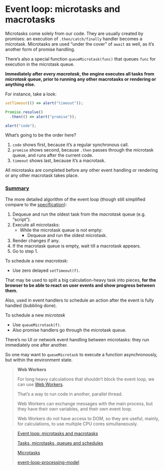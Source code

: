 # Event loop: microtasks and macrotasks

Microtasks come solely from our code. They are usually created by promises: an execution of `.then/catch/finally` handler becomes a microtask. Microtasks are used “under the cover” of `await` as well, as it’s another form of promise handling.

There’s also a special function `queueMicrotask(func)` that queues `func` for execution in the microtask queue.

**Immediately after every *macrotask*, the engine executes all tasks from *microtask* queue, prior to running any other macrotasks or rendering or anything else.**

For instance, take a look:

```javascript
setTimeout(() => alert("timeout"));

Promise.resolve()
  .then(() => alert("promise"));

alert("code");
```

What’s going to be the order here?

1. `code` shows first, because it’s a regular synchronous call.
2. `promise` shows second, because `.then` passes through the microtask queue, and runs after the current code.
3. `timeout` shows last, because it’s a macrotask.

All microtasks are completed before any other event handling or rendering or any other macrotask takes place.



### [Summary](https://javascript.info/event-loop#summary)

The more detailed algorithm of the event loop (though still simplified compare to the [specification](https://html.spec.whatwg.org/multipage/webappapis.html#event-loop-processing-model)):

1. Dequeue and run the oldest task from the *macrotask* queue (e.g. “script”).
2. Execute all microtasks:
   - While the microtask queue is not empty:
     - Dequeue and run the oldest microtask.
3. Render changes if any.
4. If the macrotask queue is empty, wait till a macrotask appears.
5. Go to step 1.

To schedule a new *macrotask*:

- Use zero delayed `setTimeout(f)`.

That may be used to split a big calculation-heavy task into pieces, **for the browser to be able to react on user events and show progress between them.**

Also, used in event handlers to schedule an action after the event is fully handled (bubbling done).

To schedule a new *microtask*

- Use `queueMicrotask(f)`.
- Also promise handlers go through the microtask queue.

There’s no UI or network event handling between microtasks: they run immediately one after another.

So one may want to `queueMicrotask` to execute a function asynchronously, but within the environment state.



> **Web Workers**
>
> For long heavy calculations that shouldn’t block the event loop, we can use [Web Workers](https://html.spec.whatwg.org/multipage/workers.html).
>
> That’s a way to run code in another, parallel thread.
>
> Web Workers can exchange messages with the main process, but they have their own variables, and their own event loop.
>
> Web Workers do not have access to DOM, so they are useful, mainly, for calculations, to use multiple CPU cores simultaneously.



> [Event loop: microtasks and macrotasks](https://javascript.info/event-loop)
>
> [Tasks, microtasks, queues and schedules](https://jakearchibald.com/2015/tasks-microtasks-queues-and-schedules/)
>
> [Microtasks](https://javascript.info/microtask-queue)
>
> [event-loop-processing-model](https://html.spec.whatwg.org/multipage/webappapis.html#event-loop-processing-model)

